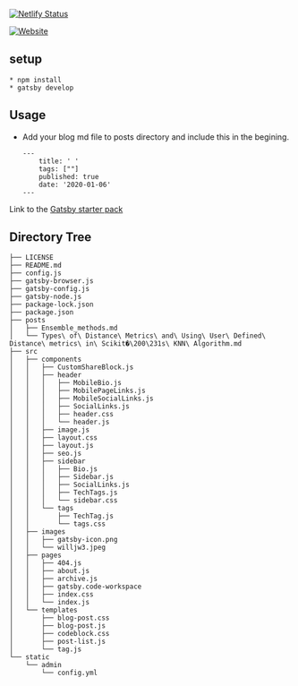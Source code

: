 [![Netlify Status](https://api.netlify.com/api/v1/badges/ab9ff748-0d4f-468f-a2ad-bbe1d87e8fd1/deploy-status)](https://app.netlify.com/sites/priceless-nightingale-d4a3e/deploys)

[![Website](https://img.shields.io/website?label=anahveronica.com&style=for-the-badge&url=http%3A%2F%2Fanahveronica.com)](http://anahveronica.com)


## setup

    * npm install 
    * gatsby develop

## Usage


* Add your blog md  file to posts directory and include this in the begining. 
    ``` 
    ---
        title: ' '
        tags: [""]
        published: true
        date: '2020-01-06'
    --- 
    ``` 


Link to the [Gatsby starter pack](https://github.com/willjw3/gatsby-starter-developer-diary)  



## Directory Tree


    ├── LICENSE
    ├── README.md
    ├── config.js
    ├── gatsby-browser.js
    ├── gatsby-config.js
    ├── gatsby-node.js
    ├── package-lock.json
    ├── package.json
    ├── posts
    │   ├── Ensemble_methods.md
    │   └── Types\ of\ Distance\ Metrics\ and\ Using\ User\ Defined\ Distance\ metrics\ in\ Scikit�\200\231s\ KNN\ Algorithm.md
    ├── src
    │   ├── components
    │   │   ├── CustomShareBlock.js
    │   │   ├── header
    │   │   │   ├── MobileBio.js
    │   │   │   ├── MobilePageLinks.js
    │   │   │   ├── MobileSocialLinks.js
    │   │   │   ├── SocialLinks.js
    │   │   │   ├── header.css
    │   │   │   └── header.js
    │   │   ├── image.js
    │   │   ├── layout.css
    │   │   ├── layout.js
    │   │   ├── seo.js
    │   │   ├── sidebar
    │   │   │   ├── Bio.js
    │   │   │   ├── Sidebar.js
    │   │   │   ├── SocialLinks.js
    │   │   │   ├── TechTags.js
    │   │   │   └── sidebar.css
    │   │   └── tags
    │   │       ├── TechTag.js
    │   │       └── tags.css
    │   ├── images
    │   │   ├── gatsby-icon.png
    │   │   └── willjw3.jpeg
    │   ├── pages
    │   │   ├── 404.js
    │   │   ├── about.js
    │   │   ├── archive.js
    │   │   ├── gatsby.code-workspace
    │   │   ├── index.css
    │   │   └── index.js
    │   └── templates
    │       ├── blog-post.css
    │       ├── blog-post.js
    │       ├── codeblock.css
    │       ├── post-list.js
    │       └── tag.js
    └── static
        └── admin
            └── config.yml
